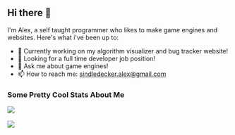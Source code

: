 ## Hi there 👋

I'm Alex, a self taught programmer who likes to make game engines and websites. Here's what i've been up to:

- 🔭 Currently working on my algorithm visualizer and bug tracker website!
- 👯 Looking for a full time developer job position!
- 💬 Ask me about game engines!
- 📫 How to reach me: sindledecker.alex@gmail.com

<div align="left">
  <h3>Some Pretty Cool Stats About Me</h3>
</div>
<div>
  <a href="https://github.com/Alex-Sindledecker" target="_blank">
    <img
      src="https://github-readme-stats-seven-chi.vercel.app/api?username=Alex-Sindledecker&hide=stars&theme=ayu-mirage">
  </a>
</div>
<br/>
<div>
  <a href="https://github.com/search?o=desc&q=user%3AAlex-Sindledecker&s=stars&type=Repositories">
    <img
      src="https://github-readme-stats-seven-chi.vercel.app/api/top-langs/?username=Alex-Sindledecker&layout=compact&theme=ayu-mirage">
  </a>  
</div>
